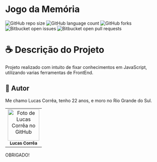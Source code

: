 # Jogo da Memória

![GitHub repo size](https://img.shields.io/github/repo-size/correa0105/ogoDaMemoria?style=for-the-badge)
![GitHub language count](https://img.shields.io/github/languages/count/correa0105/ogoDaMemoria?style=for-the-badge)
![GitHub forks](https://img.shields.io/github/forks/correa0105/ogoDaMemoria?style=for-the-badge)
![Bitbucket open issues](https://img.shields.io/bitbucket/issues/correa0105/ogoDaMemoria?style=for-the-badge)
![Bitbucket open pull requests](https://img.shields.io/bitbucket/pr-raw/correa0105/ogoDaMemoria?style=for-the-badge)

# ☕ Descrição do Projeto

Projeto realizado com intuito de fixar conhecimentos em JavaScript, utilizando varias ferramentas de FrontEnd.

## 🤝 Autor

Me chamo Lucas Corrêa, tenho 22 anos, e moro no Rio Grande do Sul.

<table>
  <tr>
    <td align="center">
      <a href="https://www.linkedin.com/in/correalucas0105/">
        <img src="https://media-exp1.licdn.com/dms/image/C4D03AQH5e4dHCNg-lA/profile-displayphoto-shrink_200_200/0/1656952608892?e=1664409600&v=beta&t=I5TvYIy4Bs9zaQYMGjhgjBxbcS2jwh3ubYGcJU3boLk" width="100px;" alt="Foto de Lucas Corrêa no GitHub"/><br>
        <sub>
            <b>Lucas Corrêa</b>
        </sub>
      </a>
    </td>
</table>

OBRIGADO!
